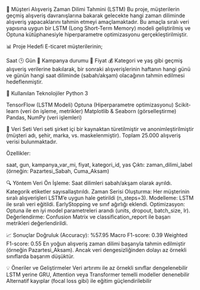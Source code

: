 🛒 Müşteri Alışveriş Zaman Dilimi Tahmini (LSTM)
Bu proje, müşterilerin geçmiş alışveriş davranışlarına bakarak gelecekte hangi zaman diliminde alışveriş yapacaklarını tahmin etmeyi amaçlamaktadır. Bu amaçla sıralı veri yapısına uygun bir LSTM (Long Short-Term Memory) modeli geliştirilmiş ve Optuna kütüphanesiyle hiperparametre optimizasyonu gerçekleştirilmiştir.

📊 Proje Hedefi
E-ticaret müşterilerinin;

Saat 🕒
Gün 📅
Kampanya durumu 🎯
Fiyat 💰
Kategori ve yaş 
gibi geçmiş alışveriş verilerine bakılarak, bir sonraki alışverişlerinin haftanın hangi günü ve günün hangi saat diliminde (sabah/akşam) olacağının tahmin edilmesi hedeflenmiştir.

🧾 Kullanılan Teknolojiler
Python 3

TensorFlow (LSTM Modeli)
Optuna (Hiperparametre optimizasyonu)
Scikit-learn (veri ön işleme, metrikler)
Matplotlib & Seaborn (görselleştirme)
Pandas, NumPy (veri işlemleri)


📁 Veri Seti
Veri seti şirket içi bir kaynaktan türetilmiştir ve anonimleştirilmiştir (müşteri adı, şehir, marka, vs. maskelenmiştir).
Toplam 25.000 alışveriş verisi bulunmaktadır.

Özellikler:

saat, gun, kampanya_var_mi, fiyat, kategori_id, yas
Çıktı: zaman_dilimi_label (örneğin: Pazartesi_Sabah, Cuma_Aksam)


🔍 Yöntem
Veri Ön İşleme: Saat dilimleri sabah/akşam olarak ayrıldı. Kategorik etiketler sayısallaştırıldı.
Zaman Serisi Oluşturma: Her müşterinin sıralı alışverişleri LSTM’e uygun hale getirildi (n_steps=3).
Modelleme: LSTM ile sıralı veri eğitildi. EarlyStopping ve sınıf ağırlığı eklendi.
Optimizasyon: Optuna ile en iyi model parametreleri arandı (units, dropout, batch_size, lr).
Değerlendirme: Confusion Matrix ve classification_report ile başarı metrikleri değerlendirildi.


📈 Sonuçlar
Doğruluk (Accuracy): %57.95
Macro F1-score: 0.39
Weighted F1-score: 0.55
En yoğun alışveriş zaman dilimi başarıyla tahmin edilmiştir (örneğin Pazartesi_Aksam). Ancak veri dengesizliğinden dolayı az örnekli sınıflarda başarım düşüktür.

💡 Öneriler ve Geliştirmeler
Veri artırımı ile az örnekli sınıflar dengelenebilir
LSTM yerine GRU, Attention veya Transformer temelli modeller denenebilir
Alternatif kayıplar (focal loss gibi) ile eğitim güçlendirilebilir

